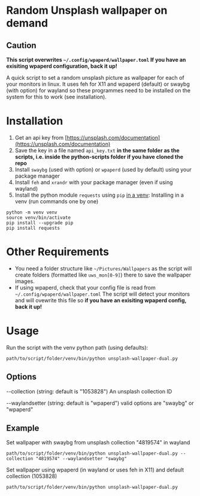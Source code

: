 # Random Unsplash wallpaper on demand

## **Caution**
**This script overwrites `~/.config/wpaperd/wallpaper.toml`
If you have an exisiting wpaperd configuration, back it up!**

A quick script to set a random unsplash picture as wallpaper for each of your monitors in linux. It uses feh for X11 and wpaperd (default) or swaybg (with option) for wayland so these programmes need to be installed on the system for this to work (see installation).


# Installation
1. Get an api key from [https://unsplash.com/documentation](https://unsplash.com/documentation)
2. Save the key in a file named `api_key.txt` **in the same folder as the scripts, i.e. inside the python-scripts folder if you have cloned the repo** 
3. Install `swaybg` (used with option) or `wpaperd` (used by default) using your package manager
4. Install `feh` and `xrandr` with your package manager (even if using wayland)
5. Install the python module `requests` using `pip` [in a venv](https://docs.python.org/3/library/venv.html):
Installing in a venv (run commands one by one)
```
python -m venv venv
source venv/bin/activate
pip install --upgrade pip
pip install requests
```
# Other Requirements
- You need a folder structure like `~/Pictures/Wallpapers` as the script will create folders (formatted like `uws_mon[0-9]`) there to save the wallpaper images.
- If using wpaperd, check that your config file is read from `~/.config/wpaperd/wallpaper.toml` The script will detect your monitors and will ovewrite this file so **if you have an exisiting wpaperd config, back it up!**

# Usage
Run the script with the venv python path (using defaults):
```
path/to/script/folder/venv/bin/python unsplash-wallpaper-dual.py
```

## Options
--collection (string: default is "1053828")
An unsplash collection ID

--waylandsetter (string: default is "wpaperd")
valid options are "swaybg" or "wpaperd"

## Example
Set wallpaper with swaybg from unsplash collection "4819574" in wayland
```
path/to/script/folder/venv/bin/python unsplash-wallpaper-dual.py --collection "4819574" --waylandsetter "swaybg"
```

Set wallpaper using wpaperd (in wayland or uses feh in X11) and default collection (1053828)
```
path/to/script/folder/venv/bin/python unsplash-wallpaper-dual.py 
```